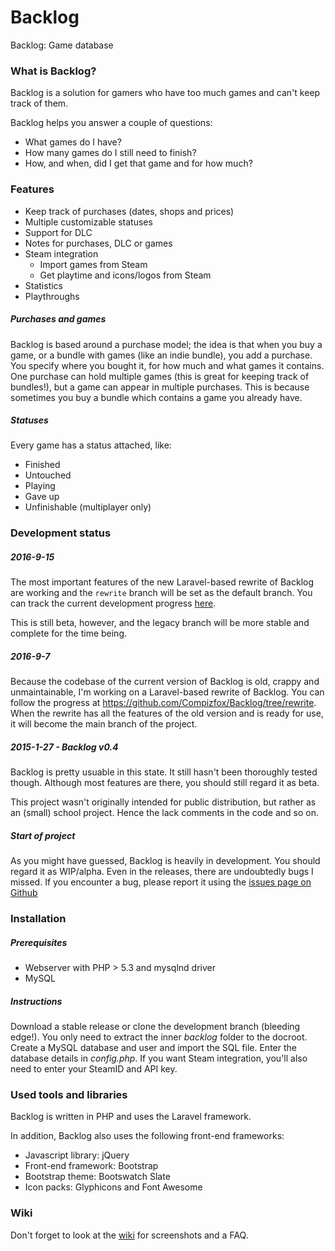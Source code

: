 Backlog
=======
Backlog: Game database

### What is Backlog?
Backlog is a solution for gamers who have too much games and can't keep track of them.

Backlog helps you answer a couple of questions:
- What games do I have?
- How many games do I still need to finish?
- How, and when, did I get that game and for how much?

### Features
- Keep track of purchases (dates, shops and prices)
- Multiple customizable statuses
- Support for DLC
- Notes for purchases, DLC or games
- Steam integration
  - Import games from Steam
  - Get playtime and icons/logos from Steam
- Statistics
- Playthroughs

##### Purchases and games
Backlog is based around a purchase model; the idea is that when you buy a game, or a bundle with games (like an indie bundle), you add a purchase. You specify where you bought it, for how much and what games it contains. One purchase can hold multiple games (this is great for keeping track of bundles!), but a game can appear in multiple purchases. This is because sometimes you buy a bundle which contains a game you already have.

##### Statuses
Every game has a status attached, like:
- Finished
- Untouched
- Playing
- Gave up
- Unfinishable (multiplayer only)

### Development status
##### 2016-9-15
The most important features of the new Laravel-based rewrite of Backlog are working and the `rewrite` branch will be set as the default branch. You can track the current development progress [here](https://github.com/Compizfox/Backlog/projects/1).

This is still beta, however, and the legacy branch will be more stable and complete for the time being.

##### 2016-9-7
Because the codebase of the current version of Backlog is old, crappy and unmaintainable, I'm working on a Laravel-based rewrite of Backlog. You can follow the progress at https://github.com/Compizfox/Backlog/tree/rewrite. When the rewrite has all the features of the old version and is ready for use, it will become the main branch of the project.

##### 2015-1-27 - Backlog v0.4
Backlog is pretty usuable in this state. It still hasn't been thoroughly tested though. Although most features are there, you should still regard it as beta.

This project wasn't originally intended for public distribution, but rather as an (small) school project. Hence the lack comments in the code and so on.

##### Start of project
As you might have guessed, Backlog is heavily in development. You should regard it as WIP/alpha. Even in the releases, there are undoubtedly bugs I missed. If you encounter a bug, please report it using the [issues page on Github](https://github.com/Compizfox/Backlog/issues)

### Installation

##### Prerequisites
- Webserver with PHP > 5.3 and mysqlnd driver
- MySQL

##### Instructions
Download a stable release or clone the development branch (bleeding edge!). You only need to extract the inner _backlog_ folder to the docroot. Create a MySQL database and user and import the SQL file. Enter the database details in _config.php_. If you want Steam integration, you'll also need to enter your SteamID and API key.

### Used tools and libraries
Backlog is written in PHP and uses the Laravel framework.
    
In addition, Backlog also uses the following front-end frameworks:

- Javascript library: jQuery
- Front-end framework: Bootstrap
- Bootstrap theme: Bootswatch Slate
- Icon packs: Glyphicons and Font Awesome

### Wiki
Don't forget to look at the [wiki](https://github.com/Compizfox/Backlog/wiki) for screenshots and a FAQ. 